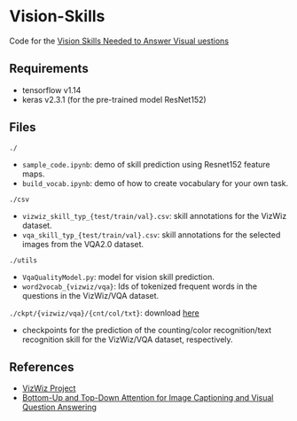 # Vision-Skills
Code for the [Vision Skills Needed to Answer Visual uestions](https://www.ischool.utexas.edu/~dannag/publications/2020_CSCW_VQA-Skills.pdf)

## Requirements ##
- tensorflow v1.14
- keras v2.3.1 (for the pre-trained model ResNet152)

## Files ##
```./```
- ```sample_code.ipynb```: demo of skill prediction using Resnet152 feature maps.
- ```build_vocab.ipynb```: demo of how to create vocabulary for your own task.

```./csv```
- ```vizwiz_skill_typ_{test/train/val}.csv```: skill annotations for the VizWiz dataset.
- ```vqa_skill_typ_{test/train/val}.csv```: skill annotations for the selected images from the VQA2.0 dataset.

```./utils```
- ```VqaQualityModel.py```: model for vision skill prediction.
- ```word2vocab_{vizwiz/vqa}```: Ids of tokenized frequent words in the questions in the VizWiz/VQA dataset.

```./ckpt/{vizwiz/vqa}/{cnt/col/txt}```: download [here](https://drive.google.com/file/d/14UX2YHMul_FNP0FS4bkrGbTlXD7lubep/view?usp=sharing)
- checkpoints for the prediction of the counting/color recognition/text recognition skill for the VizWiz/VQA dataset, respectively.


## References ##
- [VizWiz Project](http://vizwiz.org)
- [Bottom-Up and Top-Down Attention for Image Captioning and Visual Question Answering](https://arxiv.org/abs/1707.07998)

